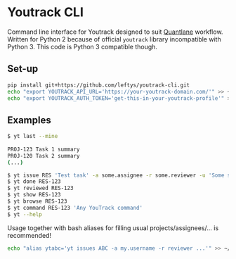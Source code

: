 # Youtrack CLI

Command line interface for Youtrack designed to suit [Quantlane](http://quantlane.com/) workflow. 
Written for Python 2 because of official `youtrack` library incompatible with Python 3. This code is Python 3 compatible
though.


## Set-up

```bash
pip install git+https://github.com/leftys/youtrack-cli.git
echo "export YOUTRACK_API_URL='https://your-youtrack-domain.com/'" >> ~/.profile
echo "export YOUTRACK_AUTH_TOKEN='get-this-in-your-youtrack-profile'" >> ~/.profile
```


## Examples

```bash
$ yt last --mine
 
PROJ-123 Task 1 summary
PROJ-120 Task 2 summary
(...)
```

```bash
$ yt issue RES 'Test task' -a some.assignee -r some.reviewer -u 'Some subproject' -t 'Short term' -m MILE-123
$ yt done RES-123
$ yt reviewed RES-123
$ yt show RES-123
$ yt browse RES-123
$ yt command RES-123 'Any YouTrack command' 
$ yt --help
```

Usage together with bash aliases for filling usual projects/assignees/... is recommended!

```bash
echo "alias ytabc='yt issues ABC -a my.username -r reviewer ...'" >> ~/.profile
```
